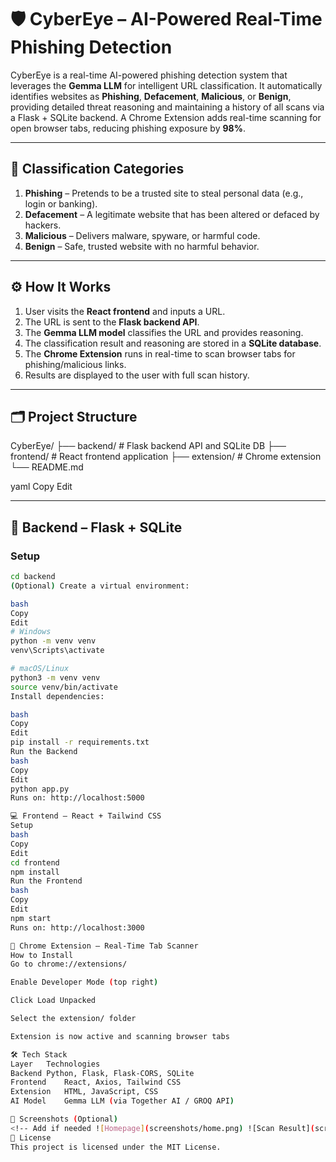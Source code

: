 # 🛡️ CyberEye – AI-Powered Real-Time Phishing Detection

CyberEye is a real-time AI-powered phishing detection system that leverages the **Gemma LLM** for intelligent URL classification. It automatically identifies websites as **Phishing**, **Defacement**, **Malicious**, or **Benign**, providing detailed threat reasoning and maintaining a history of all scans via a Flask + SQLite backend. A Chrome Extension adds real-time scanning for open browser tabs, reducing phishing exposure by **98%**.

---

## 🧠 Classification Categories

1. **Phishing** – Pretends to be a trusted site to steal personal data (e.g., login or banking).
2. **Defacement** – A legitimate website that has been altered or defaced by hackers.
3. **Malicious** – Delivers malware, spyware, or harmful code.
4. **Benign** – Safe, trusted website with no harmful behavior.

---

## ⚙️ How It Works

1. User visits the **React frontend** and inputs a URL.
2. The URL is sent to the **Flask backend API**.
3. The **Gemma LLM model** classifies the URL and provides reasoning.
4. The classification result and reasoning are stored in a **SQLite database**.
5. The **Chrome Extension** runs in real-time to scan browser tabs for phishing/malicious links.
6. Results are displayed to the user with full scan history.

---

## 🗂️ Project Structure

CyberEye/
├── backend/ # Flask backend API and SQLite DB
├── frontend/ # React frontend application
├── extension/ # Chrome extension
└── README.md

yaml
Copy
Edit

---

## 🔧 Backend – Flask + SQLite

### Setup

```bash
cd backend
(Optional) Create a virtual environment:

bash
Copy
Edit
# Windows
python -m venv venv
venv\Scripts\activate

# macOS/Linux
python3 -m venv venv
source venv/bin/activate
Install dependencies:

bash
Copy
Edit
pip install -r requirements.txt
Run the Backend
bash
Copy
Edit
python app.py
Runs on: http://localhost:5000

💻 Frontend – React + Tailwind CSS
Setup
bash
Copy
Edit
cd frontend
npm install
Run the Frontend
bash
Copy
Edit
npm start
Runs on: http://localhost:3000

🧩 Chrome Extension – Real-Time Tab Scanner
How to Install
Go to chrome://extensions/

Enable Developer Mode (top right)

Click Load Unpacked

Select the extension/ folder

Extension is now active and scanning browser tabs

🛠️ Tech Stack
Layer	Technologies
Backend	Python, Flask, Flask-CORS, SQLite
Frontend	React, Axios, Tailwind CSS
Extension	HTML, JavaScript, CSS
AI Model	Gemma LLM (via Together AI / GROQ API)

📸 Screenshots (Optional)
<!-- Add if needed ![Homepage](screenshots/home.png) ![Scan Result](screenshots/result.png) -->
📜 License
This project is licensed under the MIT License.

